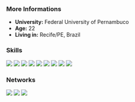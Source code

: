 ### More Informations
- **University:** Federal University of Pernambuco
- **Age:** 22
- **Living in:** Recife/PE, Brazil

### Skills
<div>
<a href="#"><img src="https://img.shields.io/badge/Python-14354C?style=for-the-badge&logo=python&logoColor=white"></img></a>
<a href="#"><img src="https://img.shields.io/badge/HTML5-E34F26?style=for-the-badge&logo=html5&logoColor=white"></img></a>
<a href="#"><img src="https://img.shields.io/badge/CSS3-1572B6?style=for-the-badge&logo=css3&logoColor=white"></img></a>
<a href="#"><img src="https://img.shields.io/badge/C%2B%2B-00599C?style=for-the-badge&logo=c%2B%2B&logoColor=white"></img></a>
<a href="#"><img src="https://img.shields.io/badge/MongoDB-4EA94B?style=for-the-badge&logo=mongodb&logoColor=white"></img></a>
<a href="#"><img src="https://img.shields.io/badge/Angular-DD0031?style=for-the-badge&logo=angular&logoColor=white"></img></a>
<a href="#"><img src="https://img.shields.io/badge/TypeScript-007ACC?style=for-the-badge&logo=typescript&logoColor=white"></img></a>
<a href="#"><img src="https://img.shields.io/badge/Oracle-F80000?style=for-the-badge&logo=Oracle&logoColor=white"></img></a>
<a href="#"><img src="https://img.shields.io/badge/Figma-F24E1E?style=for-the-badge&logo=figma&logoColor=white"></img></a>
</div>

### Networks
<div>
<a href="https://www.linkedin.com/in/michel-leonidas-89223421b/"><img src="https://img.shields.io/badge/LinkedIn-0077B5?style=for-the-badge&logo=linkedin&logoColor=white"></img></a>
<a href="https://medium.com/@michelleonidas81"><img src="https://img.shields.io/badge/Medium-ffbe0b?style=for-the-badge&logo=medium&logoColor=black"></img></a>
<a href="https://www.behance.net/onleonidas"><img src="https://img.shields.io/badge/Behance-0054F7?style=for-the-badge&logo=behance&logoColor=white"></img></a>
</div>
